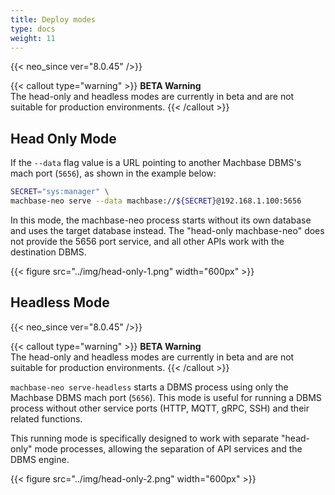 ```yaml
---
title: Deploy modes
type: docs
weight: 11
---
```


{{< neo_since ver="8.0.45" />}}

{{< callout type="warning" >}}
**BETA Warning**<br/>
The head-only and headless modes are currently in beta and are not suitable for production environments.
{{< /callout >}}

## Head Only Mode

If the `--data` flag value is a URL pointing to another Machbase DBMS's mach port (`5656`), as shown in the example below:

```sh
SECRET="sys:manager" \
machbase-neo serve --data machbase://${SECRET}@192.168.1.100:5656
```

In this mode, the machbase-neo process starts without its own database and uses the target database instead. 
The "head-only machbase-neo" does not provide the 5656 port service, and all other APIs work with the destination DBMS.

{{< figure src="../img/head-only-1.png" width="600px" >}}


## Headless Mode

{{< neo_since ver="8.0.45" />}}

{{< callout type="warning" >}}
**BETA Warning**<br/>
The head-only and headless modes are currently in beta and are not suitable for production environments.
{{< /callout >}}

`machbase-neo serve-headless` starts a DBMS process using only the Machbase DBMS mach port (`5656`). This mode is useful for running a DBMS process without other service ports (HTTP, MQTT, gRPC, SSH) and their related functions.

This running mode is specifically designed to work with separate "head-only" mode processes,
allowing the separation of API services and the DBMS engine.

{{< figure src="../img/head-only-2.png" width="600px" >}}

